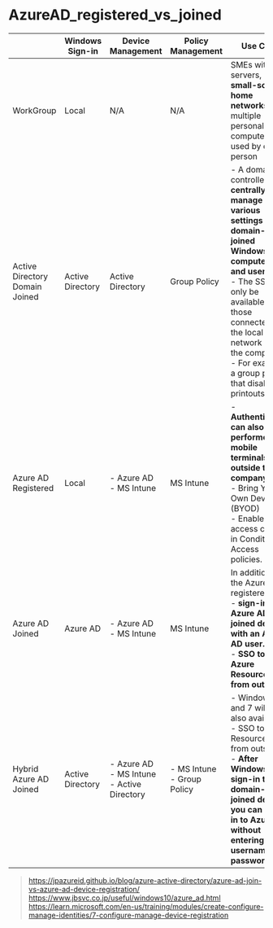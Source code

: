 # AzureAD_registered_vs_joined

|  | Windows Sign-in | Device Management | Policy Management | Use Case |
| --- | --- | --- | --- | --- |
| WorkGroup | Local | N/A | N/A | SMEs without servers, **small-scale home networks**, and multiple personal computers used by one person |
| Active Directory Domain Joined | Active Directory | Active Directory | Group Policy | - A domain controller can **centrally manage various settings for all domain-joined Windows computers and users**. <br> - The SSO can only be available by those connected to the local network within the company. <br> - For example, a group policy that disables printouts, etc.|
| Azure AD Registered | Local | - Azure AD <br> - MS Intune | MS Intune | - **Authentication can also be performed for mobile terminals outside the company.** <br> - Bring Your Own Device (BYOD) <br> - Enables access control in Conditional Access policies. |
| Azure AD Joined | Azure AD | - Azure AD <br> - MS Intune | MS Intune | In addition to the Azure AD registered, <br> - **sign-in to an Azure AD-joined device with an Azure AD user.** <br> - **SSO to Azure Resources from outside.** |
| Hybrid Azure AD Joined | Active Directory | - Azure AD <br> - MS Intune <br> - Active Directory | - MS Intune <br> - Group Policy | - Windows 8.1 and 7 will be also available. <br> - SSO to Azure Resources from outside. <br> - **After Windows sign-in to a domain-joined device, you can sign in to Azure without entering a username and password.**|

> https://jpazureid.github.io/blog/azure-active-directory/azure-ad-join-vs-azure-ad-device-registration/ <br>
> https://www.jbsvc.co.jp/useful/windows10/azure_ad.html <br>
> https://learn.microsoft.com/en-us/training/modules/create-configure-manage-identities/7-configure-manage-device-registration
